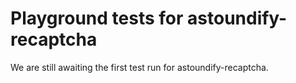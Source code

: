 # Playground tests for astoundify-recaptcha
We are still awaiting the first test run for astoundify-recaptcha.
